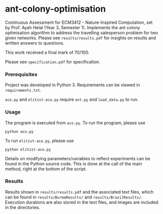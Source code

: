 # ant-colony-optimisation

Continuous Assessment for ECM3412 - Nature-Inspired Computation, set by Prof. Ayah Helal (Year 3, Semester 1). Implements the ant colony optimisation algorithm to address the travelling salesperson problem for two given networks. Please see `results/results.pdf` for insights on results and written answers to questions.

This work received a final mark of 70/100.

Please see `specification.pdf` for specification.

### Prerequisites

Project was developed in Python 3. Requirements can be viewed in `requirements.txt`.

`aco.py` and `elitist-aco.py` require `ant.py` and `load_data.py` to run.

### Usage

The program is executed from `aco.py`. To run the program, please use 

```
python aco.py
```

To run `elitist-aco.py`, please use 

```
python elitist-aco.py
```

Details on modifying parameters/variables to reflect experiments can be found in the Python source code.
This is done at the call of the main method, right at the bottom of the script.

### Results

Results shown in `results/results.pdf` and the associated text files, which can be found in `results/BurmaResults/` and `results/BrazilResults/`. Execution durations are also stored in the text files, and images are included in the directories.

